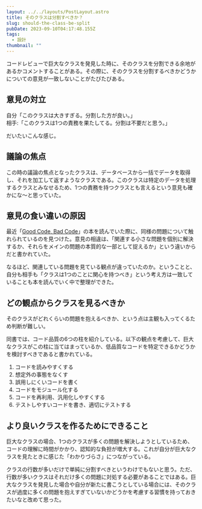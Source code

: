 ```yaml
---
layout: ../../layouts/PostLayout.astro
title: そのクラスは分割すべきか？
slug: should-the-class-be-split
pubDate: 2023-09-10T04:17:48.155Z
tags:
  - 設計
thumbnail: ""
---
```


コードレビューで巨大なクラスを発見した時に、そのクラスを分割できる余地があるかコメントすることがある。その際に、そのクラスを分割するべきかどうかについての意見が一致しないことがたびたびある。

## 意見の対立
自分「このクラスは大きすぎる。分割した方が良い。」    
相手:「このクラスは1つの責務を果たしてる。分割は不要だと思う。」

だいたいこんな感じ。

## 議論の焦点
この時の議論の焦点となったクラスは、データベースから一括でデータを取得し、それを加工して返すようなクラスである。このクラスは特定のデータを処理するクラスとみなせるため、1つの責務を持つクラスとも言えるという意見も確かにな〜と思っていた。

## 意見の食い違いの原因
最近「<a href="https://www.amazon.co.jp/Good-Code-Bad-%EF%BD%9E%E6%8C%81%E7%B6%9A%E5%8F%AF%E8%83%BD%E3%81%AA%E9%96%8B%E7%99%BA%E3%81%AE%E3%81%9F%E3%82%81%E3%81%AE%E3%82%BD%E3%83%95%E3%83%88%E3%82%A6%E3%82%A7%E3%82%A2%E3%82%A8%E3%83%B3%E3%82%B8%E3%83%8B%E3%82%A2%E7%9A%84%E6%80%9D%E8%80%83/dp/4798068160" target="_blank">Good Code, Bad Code</a>」の本を読んでいた際に、同様の問題について触れられているのを見つけた。意見の相違は、「関連する小さな問題を個別に解決するか、それらをメインの問題の本質的な一部として捉えるか」という違いからだと書かれていた。

なるほど、関連している問題を見ている観点が違っていたのか。ということと、自分も相手も「クラスは1つのことに関心を持つべき」という考え方は一致していることも本を読んでいく中で整理ができた。

## どの観点からクラスを見るべきか
そのクラスがどれくらいの問題を抱えるべきか、という点は主観も入ってくるため判断が難しい。

同書では、コード品質の6つの柱を紹介している。以下の観点を考慮して、巨大なクラスがこの柱に当てはまっているか、低品質なコードを特定できるかどうかを検討すべきであると書かれている。

1. コードを読みやすくする
2. 想定外の事態をなくす
3. 誤用しにくいコードを書く
4. コードをモジュール化する
5. コードを再利用、汎用化しやすくする
6. テストしやすいコードを書き、適切にテストする

## より良いクラスを作るためにできること
巨大なクラスの場合、1つのクラスが多くの問題を解決しようとしているため、コードの理解に時間がかかり、認知的な負担が増大する。これが自分が巨大なクラスを見たときに感じた「わかりづらさ」につながっている。

クラスの行数が多いだけで単純に分割すべきというわけでもないと思う。ただ、行数が多いクラスはそれだけ多くの問題に対処する必要があることではある。巨大なクラスを発見した場合や自分が新たに書こうとしている場合には、そのクラスが過度に多くの問題を抱えすぎていないかどうかを考慮する習慣を持っておきたいなと改めて思った。

